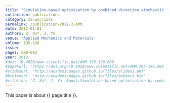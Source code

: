 ```yaml
---
title: "Simulation-based optimization by combined direction stochastic approximation method"
collection: publications
category: manuscripts
permalink: /publication/2012-2-AMM
date: 2012-01-01
authors: Z. Xu*, J. Yu
venue: 'Applied Mechanics and Materials'
volume: 195-196
issue:
pages: 688-693
year: 2012
#doi: 10.4028/www.scientific.net/AMM.195-196.688
#paperurl: 'https://doi.org/10.4028/www.scientific.net/AMM.195-196.688'
#slidesurl: 'http://academicpages.github.io/files/slides1.pdf'
#bibtexurl: 'http://academicpages.github.io/files/bibtex1.bib'
#citation: 'Z. Xu*, J. Yu. &quot;Simulation-based optimization by combined direction stochastic approximation method.&quot; <i>Applied Mechanics and Materials</i>. 195-196:688-693, 2012. https://doi.org/10.4028/www.scientific.net/AMM.195-196.688'
---
```


This paper is about {{ page.title }}.
